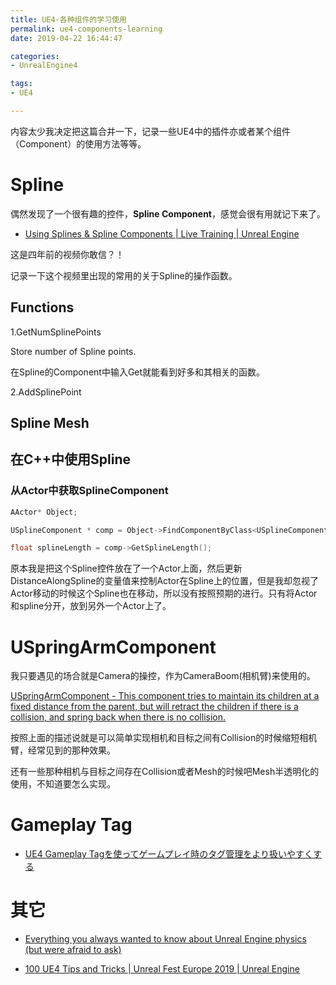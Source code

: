 ```yaml
---
title: UE4-各种组件的学习使用
permalink: ue4-components-learning
date: 2019-04-22 16:44:47

categories:
- UnrealEngine4

tags:
- UE4

---
```


内容太少我决定把这篇合并一下，记录一些UE4中的插件亦或者某个组件（Component）的使用方法等等。

<!--more-->

# Spline

偶然发现了一个很有趣的控件，**Spline Component**，感觉会很有用就记下来了。
- [Using Splines & Spline Components | Live Training | Unreal Engine](https://www.youtube.com/watch?v=wR0fH6O9jD8)

这是四年前的视频你敢信？！

记录一下这个视频里出现的常用的关于Spline的操作函数。

## Functions

1.GetNumSplinePoints

Store number of Spline points.

在Spline的Component中输入Get就能看到好多和其相关的函数。

2.AddSplinePoint


## Spline Mesh



## 在C++中使用Spline
### 从Actor中获取SplineComponent
```C++
AActor* Object;

USplineComponent * comp = Object->FindComponentByClass<USplineComponent>();

float splineLength = comp->GetSplineLength();
```

原本我是把这个Spline控件放在了一个Actor上面，然后更新DistanceAlongSpline的变量值来控制Actor在Spline上的位置，但是我却忽视了Actor移动的时候这个Spline也在移动，所以没有按照预期的进行。只有将Actor和spline分开，放到另外一个Actor上了。

# USpringArmComponent
我只要遇见的场合就是Camera的操控，作为CameraBoom(相机臂)来使用的。

[USpringArmComponent - This component tries to maintain its children at a fixed distance from the parent, but will retract the children if there is a collision, and spring back when there is no collision.](https://docs.unrealengine.com/en-US/API/Runtime/Engine/GameFramework/USpringArmComponent/index.html)

按照上面的描述说就是可以简单实现相机和目标之间有Collision的时候缩短相机臂，经常见到的那种效果。

还有一些那种相机与目标之间存在Collision或者Mesh的时候吧Mesh半透明化的使用，不知道要怎么实现。







# Gameplay Tag

- [UE4 Gameplay Tagを使ってゲームプレイ時のタグ管理をより扱いやすくする](http://unrealengine.hatenablog.com/entry/2017/02/21/220000)


# 其它
- [Everything you always wanted to know about Unreal Engine physics (but were afraid to ask)](http://www.aclockworkberry.com/unreal-engine-substepping/)

- [100 UE4 Tips and Tricks | Unreal Fest Europe 2019 | Unreal Engine](https://www.youtube.com/watch?v=zX0gilGIpRQ)
